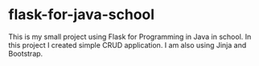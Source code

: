 # flask-for-java-school
This is my small project using Flask for Programming in Java in school.
In this project I created simple CRUD application.
I am also using Jinja and Bootstrap.
